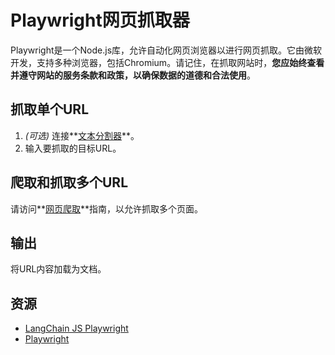 # Playwright网页抓取器

Playwright是一个Node.js库，允许自动化网页浏览器以进行网页抓取。它由微软开发，支持多种浏览器，包括Chromium。请记住，在抓取网站时，**您应始终查看并遵守网站的服务条款和政策，以确保数据的道德和合法使用**。

## 抓取单个URL

1.  _(可选)_ 连接**[文本分割器](../text-splitters/)**。
2. 输入要抓取的目标URL。

## 爬取和抓取多个URL
请访问**[网页爬取](../../use-cases/web-crawl_zh.md)**指南，以允许抓取多个页面。

## 输出

将URL内容加载为文档。

## 资源

* [LangChain JS Playwright](https://js.langchain.com/docs/integrations/document_loaders/web_loaders/web_playwright)
* [Playwright](https://playwright.dev/)
